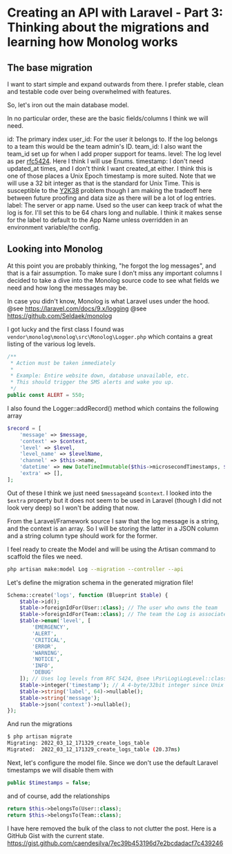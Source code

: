 # Creating an API with Laravel - Part 3: Thinking about the migrations and learning how Monolog works

## The base migration 
I want to start simple and expand outwards from there. I prefer stable, clean and testable code over being overwhelmed with features.

So, let's iron out the main database model.

In no particular order, these are the basic fields/columns I think we will need.

id: The primary index
user_id: For the user it belongs to. If the log belongs to a team this would be the team admin's ID.
team_id: I also want the team_id set up for when I add proper support for teams.
level: The log level as per [rfc5424](https://datatracker.ietf.org/doc/html/rfc5424). Here I think I will use Enums.
timestamp: I don't need updated_at times, and I don't think I want created_at either. I think this is one of those places a Unix Epoch timestamp is more suited. Note that we will use a 32 bit integer as that is the standard for Unix Time. This is susceptible to the [Y2K38](https://en.wikipedia.org/wiki/Year_2038_problem) problem though I am making the tradeoff here between future proofing and data size as there will be a lot of log entries.
label: The server or app name. Used so the user can keep track of what the log is for. I'll set this to be 64 chars long and nullable. I think it makes sense for the label to default to the App Name unless overridden in an environment variable/the config.

## Looking into Monolog

At this point you are probably thinking, "he forgot the log messages", and that is a fair assumption. To make sure I don't miss any important columns I decided to take a dive into the Monolog source code to see what fields we need and how long the messages may be.

In case you didn't know, Monolog is what Laravel uses under the hood.
@see https://laravel.com/docs/9.x/logging
@see https://github.com/Seldaek/monolog

I got lucky and the first class I found was `vendor\monolog\monolog\src\Monolog\Logger.php` which contains a great listing of the various log levels.
```php
/**
 * Action must be taken immediately
 *
 * Example: Entire website down, database unavailable, etc.
 * This should trigger the SMS alerts and wake you up.
 */
public const ALERT = 550;
```

I also found the Logger::addRecord() method which contains the following array
```php
$record = [
	'message' => $message,
	'context' => $context,
	'level' => $level,
	'level_name' => $levelName,
	'channel' => $this->name,
	'datetime' => new DateTimeImmutable($this->microsecondTimestamps, $this->timezone),
	'extra' => [],
];
```

Out of these I think we just need `$message`and `$context`. I looked into the `$extra` property but it does not seem to be used in Laravel (though I did not look very deep) so I won't be adding that now.

From the Laravel/Framework source I saw that the log message is a string, and the context is an array. So I will be storing the latter in a JSON column and a string column type should work for the former.

I feel ready to create the Model and will be using the Artisan command to scaffold the files we need.
```bash
php artisan make:model Log --migration --controller --api
```

Let's define the migration schema in the generated migration file!
```php
Schema::create('logs', function (Blueprint $table) {
	$table->id();
	$table->foreignIdFor(User::class); // The user who owns the team
	$table->foreignIdFor(Team::class); // The team the Log is associated with
	$table->enum('level', [
		'EMERGENCY',
		'ALERT',
		'CRITICAL',
		'ERROR',
		'WARNING',
		'NOTICE',
		'INFO',
		'DEBUG'
	]); // Uses log levels from RFC 5424, @see \Psr\Log\LogLevel::class
	$table->integer('timestamp'); // A 4-byte/32bit integer since Unix Time is 32bit
	$table->string('label', 64)->nullable();
	$table->string('message');
	$table->json('context')->nullable();
});
```

And run the migrations
```bash
$ php artisan migrate
Migrating: 2022_03_12_171329_create_logs_table
Migrated:  2022_03_12_171329_create_logs_table (20.37ms)
```

Next, let's configure the model file. Since we don't use the default Laravel timestamps we will disable them with
```php
public $timestamps = false;
```

and of course, add the relationships
```php
return $this->belongsTo(User::class);
return $this->belongsTo(Team::class);
```

I have here removed the bulk of the class to not clutter the post. Here is a GitHub Gist with the current state.
https://gist.github.com/caendesilva/7ec39b453196d7e2bcdadacf7c439246
<script src="https://gist.github.com/caendesilva/7ec39b453196d7e2bcdadacf7c439246.js"></script>

